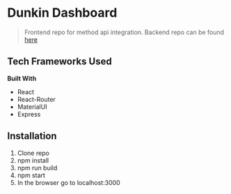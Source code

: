 # Dunkin Dashboard
> Frontend repo for method api integration. Backend repo can be found [here](https://github.com/eshelton328/dunkin-backend/tree/main)

## Tech Frameworks Used
**Built With**
* React
* React-Router
* MaterialUI
* Express

## Installation
1. Clone repo
2. npm install
3. npm run build
4. npm start
5. In the browser go to localhost:3000
